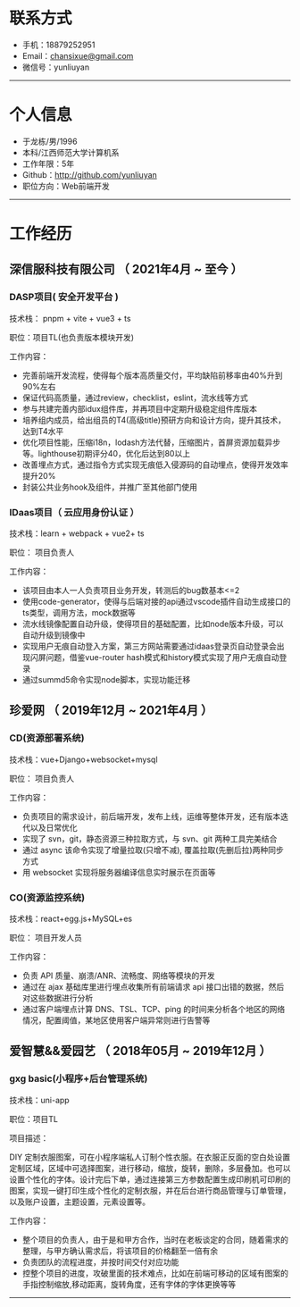 # 联系方式
- 手机：18879252951
- Email：chansixue@gmail.com
- 微信号：yunliuyan
---

# 个人信息

 - 于龙栋/男/1996 
 - 本科/江西师范大学计算机系
 - 工作年限：5年
 - Github：http://github.com/yunliuyan 
 - 职位方向：Web前端开发

---

# 工作经历

## 深信服科技有限公司 （ 2021年4月 ~ 至今 ）

### DASP项目( 安全开发平台 ) 
技术栈： pnpm + vite + vue3 + ts

职位：项目TL(也负责版本模块开发)

工作内容：

 - 完善前端开发流程，使得每个版本高质量交付，平均缺陷前移率由40%升到90%左右
 - 保证代码高质量，通过review，checklist，eslint，流水线等方式
 - 参与共建完善内部idux组件库，并再项目中定期升级稳定组件库版本
 - 培养组内成员，给出组员的T4(高级title)预研方向和设计方向，提升其技术，达到T4水平
 - 优化项目性能，压缩i18n，lodash方法代替，压缩图片，首屏资源加载异步等。lighthouse初期评分40，优化后达到80以上
 - 改善埋点方式，通过指令方式实现无痕低入侵源码的自动埋点，使得开发效率提升20%
 - 封装公共业务hook及组件，并推广至其他部门使用

### IDaas项目（ 云应用身份认证 ）
 技术栈：learn + webpack + vue2+ ts

 职位： 项目负责人

 工作内容：

 - 该项目由本人一人负责项目业务开发，转测后的bug数基本<=2
 - 使用code-generator，使得与后端对接的api通过vscode插件自动生成接口的ts类型，调用方法，mock数据等
 - 流水线镜像配置自动升级，使得项目的基础配置，比如node版本升级，可以自动升级到镜像中
 - 实现用户无痕自动登入方案，第三方网站需要通过idaas登录页自动登录会出现闪屏问题，借鉴vue-router hash模式和history模式实现了用户无痕自动登录
 - 通过summd5命令实现node脚本，实现功能迁移
 
## 珍爱网 （ 2019年12月 ~ 2021年4月 ）


### CD(资源部署系统)
 技术栈：vue+Django+websocket+mysql

 职位： 项目负责人

 工作内容：

 - 负责项目的需求设计，前后端开发，发布上线，运维等整体开发，还有版本迭代以及日常优化
 - 实现了 svn，git，静态资源三种拉取方式，与 svn、git 两种工具完美结合
 - 通过 async 该命令实现了增量拉取(只增不减), 覆盖拉取(先删后拉)两种同步方式
 - 用 websocket 实现将服务器编译信息实时展示在页面等


### CO(资源监控系统)
 技术栈：react+egg.js+MySQL+es

 职位： 项目开发人员

 工作内容：

 - 负责 API 质量、崩溃/ANR、流畅度、网络等模块的开发
 - 通过在 ajax 基础库里进行埋点收集所有前端请求 api 接口出错的数据，然后对这些数据进行分析
 - 通过客户端埋点计算 DNS、TSL、TCP、ping 的时间来分析各个地区的网络情况，配置阈值，某地区使用客户端异常则进行告警等

## 爱智慧&&爱园艺 （ 2018年05月 ~ 2019年12月 ）

### gxg basic(小程序+后台管理系统)
 技术栈：uni-app

 职位：项目TL

 项目描述：

 DIY 定制衣服图案，可在小程序端私人订制个性衣服。在衣服正反面的空白处设置定制区域，区域中可选择图案，进行移动，缩放，旋转，删除，多层叠加。也可以设置个性化的字体。设计完后下单，通过连接第三方参数配置生成印刷机可印刷的图案，实现一键打印生成个性化的定制衣服，并在后台进行商品管理与订单管理，以及账户设置，主题设置，元素设置等。

 工作内容：
 - 整个项目的负责人，由于是和甲方合作，当时在老板谈定的合同，随着需求的整理，与甲方确认需求后，将该项目的价格翻至一倍有余
 - 负责团队的流程进度，并按时间交付对应功能
 - 控整个项目的进度，攻破里面的技术难点，比如在前端可移动的区域有图案的手指控制缩放,移动距离，旋转角度，还有字体的字体更换等等
---
